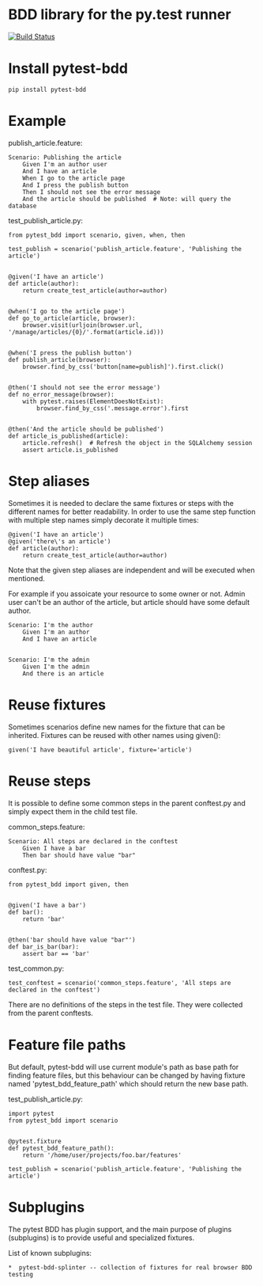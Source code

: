 BDD library for the py.test runner
===================================

[![Build Status](https://api.travis-ci.org/olegpidsadnyi/pytest-bdd.png)](https://travis-ci.org/olegpidsadnyi/pytest-bdd)


Install pytest-bdd
=================

	pip install pytest-bdd


Example
=======

publish_article.feature:

    Scenario: Publishing the article
        Given I'm an author user
        And I have an article
        When I go to the article page
        And I press the publish button
        Then I should not see the error message
        And the article should be published  # Note: will query the database


test_publish_article.py:

	from pytest_bdd import scenario, given, when, then

	test_publish = scenario('publish_article.feature', 'Publishing the article')


	@given('I have an article')
	def article(author):
		return create_test_article(author=author)


	@when('I go to the article page')
	def go_to_article(article, browser):
		browser.visit(urljoin(browser.url, '/manage/articles/{0}/'.format(article.id)))


	@when('I press the publish button')
	def publish_article(browser):
		browser.find_by_css('button[name=publish]').first.click()


	@then('I should not see the error message')
	def no_error_message(browser):
	    with pytest.raises(ElementDoesNotExist):
	        browser.find_by_css('.message.error').first


	@then('And the article should be published')
	def article_is_published(article):
		article.refresh()  # Refresh the object in the SQLAlchemy session
		assert article.is_published


Step aliases
============

Sometimes it is needed to declare the same fixtures or steps with the different names
for better readability.
In order to use the same step function with multiple step names simply
decorate it multiple times:


	@given('I have an article')
	@given('there\'s an article')
	def article(author):
		return create_test_article(author=author)

Note that the given step aliases are independent and will be executed when mentioned.

For example if you assoicate your resource to some owner or not. Admin user can't be an
author of the article, but article should have some default author.

	Scenario: I'm the author
		Given I'm an author
		And I have an article


	Scenario: I'm the admin
		Given I'm the admin
		And there is an article


Reuse fixtures
================

Sometimes scenarios define new names for the fixture that can be inherited.
Fixtures can be reused with other names using given():

	given('I have beautiful article', fixture='article')


Reuse steps
===========

It is possible to define some common steps in the parent conftest.py and simply
expect them in the child test file.

common_steps.feature:

	Scenario: All steps are declared in the conftest
	    Given I have a bar
	    Then bar should have value "bar"


conftest.py:

	from pytest_bdd import given, then


	@given('I have a bar')
	def bar():
	    return 'bar'


	@then('bar should have value "bar"')
	def bar_is_bar(bar):
	    assert bar == 'bar'

test_common.py:

	test_conftest = scenario('common_steps.feature', 'All steps are declared in the conftest')


There are no definitions of the steps in the test file. They were collected from the parent
conftests.


Feature file paths
==================

But default, pytest-bdd will use current module's path as base path for finding feature files, but this behaviour can
be changed by having fixture named 'pytest_bdd_feature_path' which should return the new base path.

test_publish_article.py:

    import pytest
    from pytest_bdd import scenario


    @pytest.fixture
    def pytest_bdd_feature_path():
        return '/home/user/projects/foo.bar/features'

    test_publish = scenario('publish_article.feature', 'Publishing the article')


Subplugins
==========

The pytest BDD has plugin support, and the main purpose of plugins (subplugins) is to provide useful and specialized
fixtures.

List of known subplugins:

    *  pytest-bdd-splinter -- collection of fixtures for real browser BDD testing


